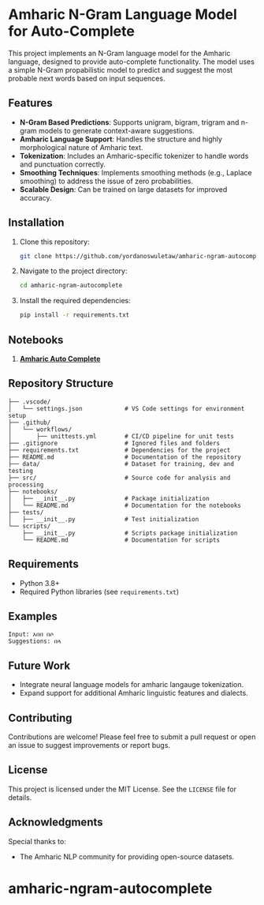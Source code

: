 # Amharic N-Gram Language Model for Auto-Complete

This project implements an N-Gram language model for the Amharic language, designed to provide auto-complete functionality. The model uses a simple N-Gram propabilistic model to predict and suggest the most probable next words based on input sequences.

## Features

- **N-Gram Based Predictions**: Supports unigram, bigram, trigram and n-gram models to generate context-aware suggestions.
- **Amharic Language Support**: Handles the structure and highly morphological nature of Amharic text.
- **Tokenization**: Includes an Amharic-specific tokenizer to handle words and punctuation correctly.
- **Smoothing Techniques**: Implements smoothing methods (e.g., Laplace smoothing) to address the issue of zero probabilities.
- **Scalable Design**: Can be trained on large datasets for improved accuracy.

## Installation

1. Clone this repository:
   ```bash
   git clone https://github.com/yordanoswuletaw/amharic-ngram-autocomplete.git
   ```
2. Navigate to the project directory:
   ```bash
   cd amharic-ngram-autocomplete
   ```
3. Install the required dependencies:
   ```bash
   pip install -r requirements.txt
   ```

## Notebooks

1. [**Amharic Auto Complete**](https://github.com/yordanoswuletaw/amharic-ngram-autocomplete/blob/main/notebooks/amh-atuo-complete.ipynb)

## Repository Structure

```plaintext
├── .vscode/
│   └── settings.json            # VS Code settings for environment setup
├── .github/
│   └── workflows/
│       ├── unittests.yml        # CI/CD pipeline for unit tests
├── .gitignore                   # Ignored files and folders
├── requirements.txt             # Dependencies for the project
├── README.md                    # Documentation of the repository
├── data/                        # Dataset for training, dev and testing
├── src/                         # Source code for analysis and processing
├── notebooks/
│   ├── __init__.py              # Package initialization
│   └── README.md                # Documentation for the notebooks
├── tests/
│   ├── __init__.py              # Test initialization
└── scripts/
    ├── __init__.py              # Scripts package initialization
    └── README.md                # Documentation for scripts
```

## Requirements

- Python 3.8+
- Required Python libraries (see `requirements.txt`)

## Examples

```text
Input: አበበ በሶ
Suggestions: በላ
```

## Future Work

- Integrate neural language models for amharic langauge tokenization.
- Expand support for additional Amharic linguistic features and dialects.

## Contributing

Contributions are welcome! Please feel free to submit a pull request or open an issue to suggest improvements or report bugs.

## License

This project is licensed under the MIT License. See the `LICENSE` file for details.

## Acknowledgments

Special thanks to:
- The Amharic NLP community for providing open-source datasets.

# amharic-ngram-autocomplete
